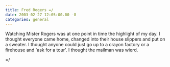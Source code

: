 ```yaml
---
title: Fred Rogers =/
date: 2003-02-27 12:05:00.00 -8
categories: general
---
```


Watching Mister Rogers was at one point in time the highlight of my day. I thought everyone came home, changed into their house slippers and put on a sweater. I thought anyone could just go up to a crayon factory or a firehouse and 'ask for a tour'. I thought the mailman was wierd.

=/

